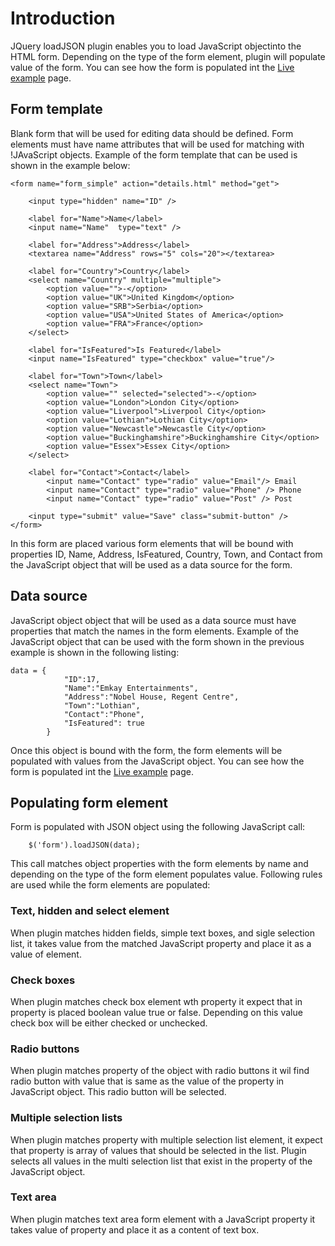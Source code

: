 # Introduction #

JQuery loadJSON plugin enables you to load JavaScript objectinto the HTML form. Depending on the type of the form element, plugin will populate value of the form. You can see how the form is populated int the [Live example](http://jquery-load-json.googlecode.com/svn/trunk/edit.html?ID=17) page.

## Form template ##
Blank form that will be used for editing data should be defined. Form elements must have name attributes that will be used for matching with !JAvaScript objects. Example of the form template that can be used is shown in the example below:
```
<form name="form_simple" action="details.html" method="get">

    <input type="hidden" name="ID" />

	<label for="Name">Name</label>
	<input name="Name"  type="text" />

	<label for="Address">Address</label>
	<textarea name="Address" rows="5" cols="20"></textarea>

	<label for="Country">Country</label>
	<select name="Country" multiple="multiple">
		<option value="">-</option>
		<option value="UK">United Kingdom</option>
		<option value="SRB">Serbia</option>
		<option value="USA">United States of America</option>
		<option value="FRA">France</option>  
	</select>

	<label for="IsFeatured">Is Featured</label>
	<input name="IsFeatured" type="checkbox" value="true"/>

	<label for="Town">Town</label>
	<select name="Town">
		<option value="" selected="selected">-</option>
		<option value="London">London City</option>
		<option value="Liverpool">Liverpool City</option>
		<option value="Lothian">Lothian City</option>
		<option value="Newcastle">Newcastle City</option>
		<option value="Buckinghamshire">Buckinghamshire City</option>
		<option value="Essex">Essex City</option>  
	</select>

	<label for="Contact">Contact</label>
		<input name="Contact" type="radio" value="Email"/> Email
		<input name="Contact" type="radio" value="Phone" /> Phone
		<input name="Contact" type="radio" value="Post" /> Post

    <input type="submit" value="Save" class="submit-button" />
</form>
```
In this form are placed various form elements that will be bound with properties ID, Name, Address, IsFeatured, Country, Town, and Contact from the JavaScript object that will be used as a data source for the form.

## Data source ##
JavaScript object object that will be used as a data source must have properties that match the names in the form elements. Example of the JavaScript object that can be used with the form shown in the previous example is shown in the following listing:
```
data = {
            "ID":17,
            "Name":"Emkay Entertainments",
            "Address":"Nobel House, Regent Centre",
            "Town":"Lothian",
            "Contact":"Phone",
            "IsFeatured": true
        } 
```
Once this object is bound with the form, the form elements will be populated with values from the JavaScript object. You can see how the form is populated int the [Live example](http://jquery-load-json.googlecode.com/svn/trunk/edit.html?ID=17) page.

## Populating form element ##

Form is populated with JSON object using the following JavaScript call:
```
    $('form').loadJSON(data);
```

This call matches object properties with the form elements by name and depending on the type of the form element populates value. Following rules are used while the form elements are populated:

### Text, hidden and select element ###
When plugin matches hidden fields, simple text boxes, and sigle selection list, it takes value from the matched JavaScript property and place it as a value of element.
### Check boxes ###
When plugin matches check box element wth property it expect that in property is placed boolean value true or false. Depending on this value check box will be either checked or unchecked.
### Radio buttons ###
When plugin matches property of the object with radio buttons it wil find radio button with value that is same as the value of the property in JavaScript object. This radio button will be selected.
### Multiple selection lists ###
When plugin matches property with multiple selection list element, it expect that property is array of values that should be selected in the list. Plugin selects all values in the multi selection list that exist in the property of the JavaScript object.
### Text area ###
When plugin matches text area form element with a JavaScript property it takes value of property and place it as a content of text box.